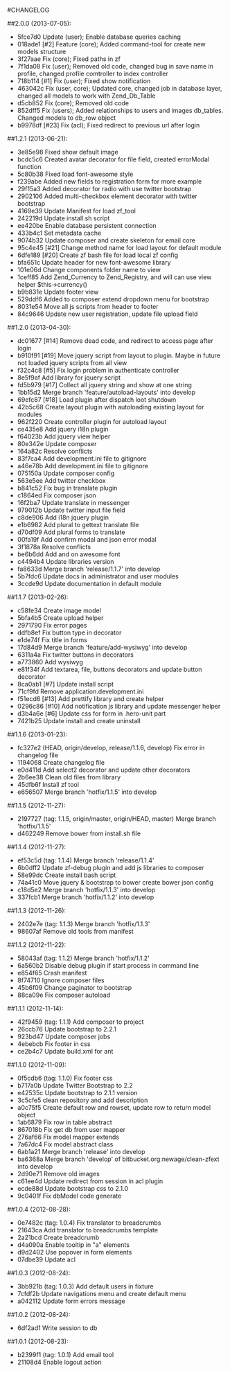 #CHANGELOG

##2.0.0 (2013-07-05):
- 5fce7d0 Update (user); Enable database queries caching
- 018ade1 [#2] Feature (core); Added command-tool for create new models structure
- 3f27aae Fix (core); Fixed paths in zf
- 7f1da08 Fix (user); Removed old code, changed bug in save name in profile, changed profile comtroller to index controller
- 718b114 [#1] Fix (user); Fixed show notification
- 463042c Fix (user, core); Updated core, changed job in database layer, changed all models to work with Zend_Db_Table
- d5cb852 Fix (core); Removed old code
- 852dff5 Fix (users); Added relationships to users and images db_tables. Changed models to db_row object
- b9978df [#23] Fix (acl); Fixed redirect to previous url after login

##1.2.1 (2013-06-21):
- 3e85e98 Fixed show default image
- bcdc5c6 Created avatar decorator for file field, created errorModal function
- 5c80b38 Fixed load font-awesome style
- f239abe Added new fields to registration form for more example
- 29f15a3 Added decorator for radio with use twitter bootstrap
- 2902106 Added multi-checkbox element decorator with twitter bootstrap
- 4169e39 Update Manifest for load zf_tool
- 242219d Update install.sh script
- ee420be Enable database persistent connection
- 433b4c1 Set metadata cache
- 9074b32 Update composer and create skeleton for email core
- 95c4e45 [#21] Change method name for load layout for default module
- 6dfe189 [#20] Create zf bash file for load local zf config
- bfa651c Update header for new font-awesome library
- 101e06d Change components folder name to view
- 1ceff85 Add Zend_Currency to Zend_Registry, and will can use view helper $this->currency()
- b9b831e Update footer view
- 529ddf6 Added to composer extend dropdown menu for bootstrap
- 8031e54 Move all js scripts from header to footer
- 84c9646 Update new user registration, update file upload field

##1.2.0 (2013-04-30):
- dc01677 [#14] Remove dead code, and redirect to access page after login
- b910f91 [#19] Move jquery script from layout to plugin. Maybe in future not loaded jquery scripts from all view
- f32c4c8 [#5] Fix login problem in authenticate controller
- 8e5f9af Add library for jquery script
- fd5b979 [#17] Collect all jquery string and show at one string
- 1bb15d2 Merge branch 'feature/autoload-layouts' into develop
- 69efc87 [#18] Load plugin after dispatch loot shutdown
- 42b5c68 Create layout plugin with autoloading existing layout for modules
- 962f220 Create controller plugin for autoload layout
- ce435e8 Add jquery i18n plugin
- f64023b Add jquery view helper
- 80e342e Update composer
- 164a82c Resolve conflicts
- 83f7ca4 Add development.ini file to gitignore
- a46e78b Add development.ini file to gitignore
- 075150a Update composer config
- 563e5ee Add twitter checkbox
- b841c52 Fix bug in translate plugin
- c1864ed Fix composer json
- 16f2ba7 Update translate in messenger
- 979012b Update twitter input file field
- c8de906 Add i18n jquery plugin
- e1b6982 Add plural to gettext translate file
- d70df09 Add plural forms to translate
- 00fa19f Add confirm modal and json error modal
- 3f1878a Resolve conflicts
- be6b6dd Add and on awesome font
- c4494b4 Update libraries version
- fa8633d Merge branch 'release/1.1.7' into develop
- 5b7fdc6 Update docs in administrator and user modules
- 3ccde9d Update documentation in default module

##1.1.7 (2013-02-26):
- c58fe34 Create image model
- 5bfa4b5 Create upload helper
- 2971790 Fix error pages
- ddfb8ef Fix button type in decorator
- e1de74f Fix title in forms
- 17d84d9 Merge branch 'feature/add-wysiwyg' into develop
- 6311a4a Fix twitter buttons in decorators
- a773860 Add wysiwyg
- e81f34f Add textarea, file, buttons decorators and update button decorator
- 8ca0ab1 [#7] Update install script
- 71cf9fd Remove application.development.ini
- f51ecd6 [#13] Add prettify library and create helper
- 0296c86 [#10] Add notification js library and update messenger helper
- d3b4a6e [#6] Update css for form in .hero-unit part
- 7421b25 Update install and create uninstall

##1.1.6 (2013-01-23):
- fc327e2 (HEAD, origin/develop, release/1.1.6, develop) Fix error in changelog file
- 1194068 Create changelog file
- e0d411d Add select2 decorator and update other decorators
- 2b6ee38 Clean old files from library
- 45dfb6f Install zf tool
- e656507 Merge branch 'hotfix/1.1.5' into develop

##1.1.5 (2012-11-27):
- 2197727 (tag: 1.1.5, origin/master, origin/HEAD, master) Merge branch 'hotfix/1.1.5'
- d462249 Remove bower from install.sh file

##1.1.4 (2012-11-27):
- ef53c5d (tag: 1.1.4) Merge branch 'release/1.1.4'
- 6b0dff2 Update zf-debug plugin and add js libraries to composer
- 58e99dc Create install bash script
- 74a41c0 Move jquery & bootstrap to bower create bower json config
- c18d5e2 Merge branch 'hotfix/1.1.3' into develop
- 337fcb1 Merge branch 'hotfix/1.1.2' into develop

##1.1.3 (2012-11-26):
- 2402e7e (tag: 1.1.3) Merge branch 'hotfix/1.1.3'
- 98607af Remove old tools from manifest

##1.1.2 (2012-11-22):
- 58043af (tag: 1.1.2) Merge branch 'hotfix/1.1.2'
- 6a560b2 Disable debug plugin if start process in command line
- e854f65 Crash manifest
- 8f74710 Ignore composer files
- 45b6f09 Change paginator to bootstrap
- 88ca09e Fix composer autoload

##1.1.1 (2012-11-14):
- 42f9459 (tag: 1.1.1) Add composer to project
- 26ccb76 Update bootstrap to 2.2.1
- 923bd47 Update composer jobs
- 4ebebcb Fix footer in css
- ce2b4c7 Update build.xml for ant

##1.1.0 (2012-11-09):
- 0f5cdb6 (tag: 1.1.0) Fix footer css
- b717a0b Update Twitter Bootstrap to 2.2
- e42535c Update bootstrap to 2.1.1 version
- 3c5cfe5 clean repository and add description
- a0c75f5 Create default row and rowset, update row to return model object
- 1ab6879 Fix row in table abstract
- 867018b Fix get db from user mapper
- 276af66 Fix model mapper extends
- 7a67dc4 Fix model abstract class
- 6ab1a21 Merge branch 'release' into develop
- ba6368a Merge branch 'develop' of bitbucket.org:newage/clean-zfext into develop
- 2d90e71 Remove old images
- c61ee4d Update redirect from session in acl plugin
- ecde88d Update bootstrap css to 2.1.0
- 9c0401f Fix dbModel code generate

##1.0.4 (2012-08-28):
- 0e7482c (tag: 1.0.4) Fix translator to breadcrumbs
- 21643ca Add translator to breadcrumbs template
- 2a21bcd Create breadcrumb
- d4a090a Enable tooltip in "a" elements
- d9d2402 Use popover in form elements
- 07dbe39 Update acl

##1.0.3 (2012-08-24):
- 3bb921b (tag: 1.0.3) Add default users in fixture
- 7cfdf2b Update navigations menu and create default menu
- a042112 Update form errors message


##1.0.2 (2012-08-24):
- 6df2ad1 Write session to db

##1.0.1 (2012-08-23):
- b2399f1 (tag: 1.0.1) Add email tool
- 21108d4 Enable logout action


